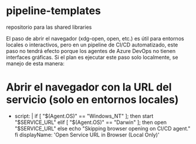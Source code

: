 # pipeline-templates
 repositorio para las shared libraries
 
El paso de abrir el navegador (xdg-open, open, etc.) es útil para entornos locales o interactivos, pero en un pipeline de CI/CD automatizado, este paso no tendrá efecto porque los agentes de Azure DevOps no tienen interfaces gráficas. Si el plan es ejecutar este paso solo localmente, se manejo de esta manera:
# Abrir el navegador con la URL del servicio (solo en entornos locales)
- script: |
    if [ "$(Agent.OS)" == "Windows_NT" ]; then
      start "$SERVICE_URL"
    elif [ "$(Agent.OS)" == "Darwin" ]; then
      open "$SERVICE_URL"
    else
      echo "Skipping browser opening on CI/CD agent."
    fi
  displayName: 'Open Service URL in Browser (Local Only)'
